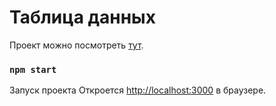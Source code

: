 # Таблица данных

Проект можно посмотреть [тут](https://gremwiz1.github.io/caspel).

### `npm start`

Запуск проекта
Откроется [http://localhost:3000](http://localhost:3000) в браузере.

